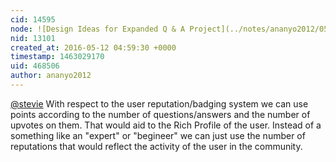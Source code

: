 ```yaml
---
cid: 14595
node: ![Design Ideas for Expanded Q & A Project](../notes/ananyo2012/05-11-2016/design-ideas-for-expanded-q-a-project)
nid: 13101
created_at: 2016-05-12 04:59:30 +0000
timestamp: 1463029170
uid: 468506
author: ananyo2012
---
```


[@stevie](/profile/stevie) With respect to the user reputation/badging system we can use points according to the number of questions/answers and the number of upvotes on them. That would aid to the Rich Profile of the user. Instead of a something like an "expert" or "begineer" we can just use the number of reputations that would reflect  the activity of the user in the community.